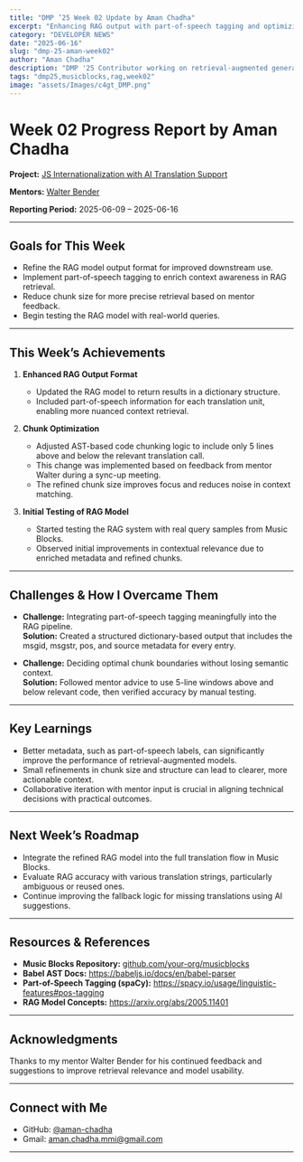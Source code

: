 ```yaml
---
title: "DMP ’25 Week 02 Update by Aman Chadha"
excerpt: "Enhancing RAG output with part-of-speech tagging and optimizing chunk granularity"
category: "DEVELOPER NEWS"
date: "2025-06-16"
slug: "dmp-25-aman-week02"
author: "Aman Chadha"
description: "DMP '25 Contributor working on retrieval-augmented generation for Music Blocks"
tags: "dmp25,musicblocks,rag,week02"
image: "assets/Images/c4gt_DMP.png"
---
```


# Week 02 Progress Report by Aman Chadha

**Project:** [JS Internationalization with AI Translation Support](https://github.com/sugarlabs/musicblocks/pull/4459)  

**Mentors:** [Walter Bender](https://github.com/walterbender)

**Reporting Period:** 2025-06-09 – 2025-06-16

---

## Goals for This Week

- Refine the RAG model output format for improved downstream use.
- Implement part-of-speech tagging to enrich context awareness in RAG retrieval.
- Reduce chunk size for more precise retrieval based on mentor feedback.
- Begin testing the RAG model with real-world queries.

---

## This Week’s Achievements

1. **Enhanced RAG Output Format**  
   - Updated the RAG model to return results in a dictionary structure.
   - Included part-of-speech information for each translation unit, enabling more nuanced context retrieval.

2. **Chunk Optimization**  
   - Adjusted AST-based code chunking logic to include only 5 lines above and below the relevant translation call.
   - This change was implemented based on feedback from mentor Walter during a sync-up meeting.
   - The refined chunk size improves focus and reduces noise in context matching.

3. **Initial Testing of RAG Model**  
   - Started testing the RAG system with real query samples from Music Blocks.
   - Observed initial improvements in contextual relevance due to enriched metadata and refined chunks.

---

## Challenges & How I Overcame Them

- **Challenge:** Integrating part-of-speech tagging meaningfully into the RAG pipeline.  
  **Solution:** Created a structured dictionary-based output that includes the msgid, msgstr, pos, and source metadata for every entry.

- **Challenge:** Deciding optimal chunk boundaries without losing semantic context.  
  **Solution:** Followed mentor advice to use 5-line windows above and below relevant code, then verified accuracy by manual testing.

---

## Key Learnings

- Better metadata, such as part-of-speech labels, can significantly improve the performance of retrieval-augmented models.
- Small refinements in chunk size and structure can lead to clearer, more actionable context.
- Collaborative iteration with mentor input is crucial in aligning technical decisions with practical outcomes.

---

## Next Week’s Roadmap

- Integrate the refined RAG model into the full translation flow in Music Blocks.
- Evaluate RAG accuracy with various translation strings, particularly ambiguous or reused ones.
- Continue improving the fallback logic for missing translations using AI suggestions.

---

## Resources & References

- **Music Blocks Repository:** [github.com/your-org/musicblocks](https://github.com/your-org/musicblocks)  
- **Babel AST Docs:** https://babeljs.io/docs/en/babel-parser  
- **Part-of-Speech Tagging (spaCy):** https://spacy.io/usage/linguistic-features#pos-tagging  
- **RAG Model Concepts:** https://arxiv.org/abs/2005.11401  

---

## Acknowledgments

Thanks to my mentor Walter Bender for his continued feedback and suggestions to improve retrieval relevance and model usability.

---

## Connect with Me

- GitHub: [@aman-chadha](https://github.com/ac-mmi)  
- Gmail: [aman.chadha.mmi@gmail.com](mailto:aman.chadha.mmi@gmail.com)  

---
